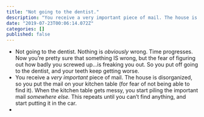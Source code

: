 ```yaml
---
title: "Not going to the dentist."
description: "You receive a very important piece of mail. The house is disorganized, so you put the mail on your kitchen table (for fear of not being…"
date: "2019-07-23T00:06:14.072Z"
categories: []
published: false
---
```


  

  

-   Not going to the dentist. Nothing is _obviously_ wrong. Time progresses. Now you’re pretty sure that something IS wrong, but the fear of figuring out how badly you screwed up…is freaking you out. So you put off going to the dentist, and your teeth keep getting worse.
-   You receive a _very important_ piece of mail. The house is disorganized, so you put the mail on your kitchen table (for fear of not being able to find it). When the kitchen table gets messy, you start piling the important mail _somewhere else._ This repeats until you can’t find anything, and start putting it in the car.
-
